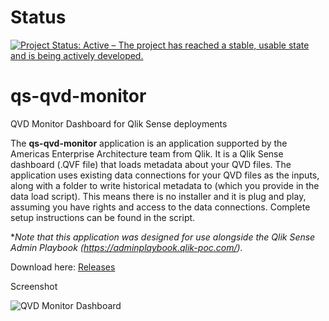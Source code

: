 # Status
[![Project Status: Active – The project has reached a stable, usable state and is being actively developed.](https://www.repostatus.org/badges/latest/active.svg)](https://www.repostatus.org/#active)

# qs-qvd-monitor
 QVD Monitor Dashboard for Qlik Sense deployments

The **qs-qvd-monitor** application is an application supported by the Americas Enterprise Architecture team from Qlik. It is a Qlik Sense dashboard (.QVF file) that loads metadata about your QVD files.  The application uses existing data connections for your QVD files as the inputs, along with a folder to write historical metadata to (which you provide in the data load script).  This means there is no installer and it is plug and play, assuming you have rights and access to the data connections. Complete setup instructions can be found in the script.

\*_Note that this application was designed for use alongside the Qlik Sense Admin Playbook (https://adminplaybook.qlik-poc.com/)._

Download here: [Releases](https://github.com/eapowertools/qs-qvd-monitor/releases)

Screenshot

![QVD Monitor Dashboard](https://user-images.githubusercontent.com/15800377/79216426-bdf9d780-7e12-11ea-9e1e-19d216f9306b.png)

